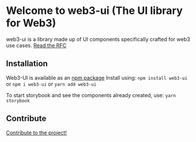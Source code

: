 # Welcome to web3-ui (The UI library for Web3)

web3-ui is a library made up of UI components specifically crafted for web3 use cases.
[Read the RFC](https://forum.developerdao.com/t/rfc-web3-ui-a-web3-specific-ui-library)

## Installation

Web3-UI is available as an [npm package](https://www.npmjs.com/package/web3-ui)
Install using:
```npm install web3-ui```
 or
```npm i web3-ui```
or
```yarn add web3-ui```

To start storybook and see the components already created, use:
```yarn storybook```

## Contribute

[Contribute to the project!](CONTRIBUTING.md)